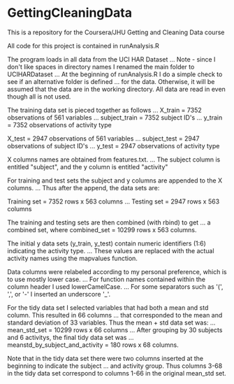 GettingCleaningData
===================

This is a repository for the Coursera/JHU Getting and Cleaning Data course

All code for this project is contained in runAnalysis.R

The program loads in all data from the UCI HAR Dataset ...
Note - since I don't like spaces in directory names I renamed the main folder to UCIHARDataset ...
At the beginning of runAnalysis.R I do a simple check to see if an alternative folder is defined ...
for the data. Otherwise, it will be assumed that the data are in the working directory.
All data are read in even though all is not used.

The training data set is pieced together as follows ...
X_train       = 7352 observations of 561 variables ...
subject_train = 7352 subject ID's ...
y_train       = 7352 observations of activity type

X_test        = 2947 observations of 561 variables ...
subject_test  = 2947 observations of subject ID's ...
y_test        = 2947 observations of activity type

X columns names are obtained from features.txt. ...
The subject column is entitled "subject", and the y column is entitled "activity"

For training and test sets the subject and y columns are appended to the X columns. ...
Thus after the append, the data sets are:

Training set = 7352 rows x 563 columns ...
Testing set  = 2947 rows x 563 columns 

The training and testing sets are then combined (with rbind) to get ...
a combined set, where combined_set = 10299 rows x 563 columns.

The initial y data sets (y_train, y_test) contain numeric identifiers (1:6) indicating the activity type. ... 
These values are replaced with the actual activity names using the mapvalues function.

Data columns were relabeled according to my personal preference, which is to use mostly lower case. ...
For function names contained within the column header I used lowerCamelCase. ...
For some separators such as '(', ',', or '-' I inserted an underscore '_'.

For the tidy data set I selected variables that had both a mean and std column. This resulted in 66 columns ...
that corresponded to the mean and standard deviation of 33 variables. Thus the mean + std data set was: ...
mean_std_set = 10299 rows x 66 columns ...
After grouping by 30 subjects and 6 activitys, the final tidy data set was ...
meanstd_by_subject_and_activity = 180 rows x 68 columns.

Note that in the tidy data set there were two columns inserted at the beginning to indicate the subject ...
and activity group. Thus columns 3-68 in the tidy data set correspond to columns 1-66 in the original mean_std set.



